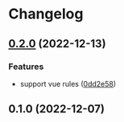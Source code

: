 # Changelog

## [0.2.0](https://github.com/dev-standard/eslint-config-liting/compare/0.1.0...0.2.0) (2022-12-13)


### Features

* support vue rules ([0dd2e58](https://github.com/dev-standard/eslint-config-liting/commit/0dd2e58769f7c64f6075507dcd8a99e89d72960f))

## 0.1.0 (2022-12-07)